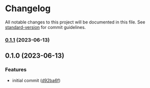 # Changelog

All notable changes to this project will be documented in this file. See [standard-version](https://github.com/conventional-changelog/standard-version) for commit guidelines.

### [0.1.1](https://github.com/stardust-configs/eslint-config-sort-tsconfig/compare/v0.1.0...v0.1.1) (2023-06-13)

## 0.1.0 (2023-06-13)


### Features

* initial commit ([d92ba6f](https://github.com/stardust-configs/eslint-config-sort-tsconfig/commit/d92ba6f5f791f012498b089d3bdff40f69676ead))
